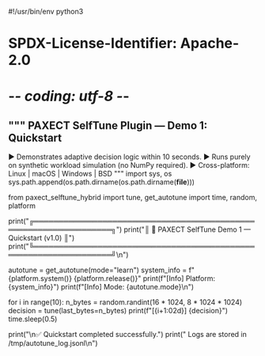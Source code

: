 #!/usr/bin/env python3
# SPDX-License-Identifier: Apache-2.0
# -*- coding: utf-8 -*-
"""
PAXECT SelfTune Plugin — Demo 1: Quickstart
-------------------------------------------
▶ Demonstrates adaptive decision logic within 10 seconds.
▶ Runs purely on synthetic workload simulation (no NumPy required).
▶ Cross-platform: Linux | macOS | Windows | BSD
"""
import sys, os
sys.path.append(os.path.dirname(os.path.dirname(__file__)))

from paxect_selftune_hybrid import tune, get_autotune
import time, random, platform

print("╔══════════════════════════════════════════════════════════════════╗")
print("║        🚀 PAXECT SelfTune Demo 1 — Quickstart (v1.0)             ║")
print("╚══════════════════════════════════════════════════════════════════╝\n")

autotune = get_autotune(mode="learn")
system_info = f"{platform.system()} {platform.release()}"
print(f"[Info] Platform: {system_info}")
print(f"[Info] Mode: {autotune.mode}\n")

for i in range(10):
    n_bytes = random.randint(16 * 1024, 8 * 1024 * 1024)
    decision = tune(last_bytes=n_bytes)
    print(f"[{i+1:02d}] {decision}")
    time.sleep(0.5)

print("\n✅ Quickstart completed successfully.")
print("   Logs are stored in /tmp/autotune_log.jsonl\n")
